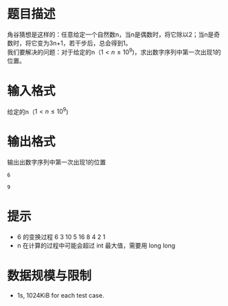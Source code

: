 # 题目描述

角谷猜想是这样的：任意给定一个自然数n，当n是偶数时，将它除以2；当n是奇数时，将它变为3n+1，若干步后，总会得到1。<br>
我们要解决的问题：对于给定的n（$1 \lt n \le 10^9$)，求出数字序列中第一次出现1的位置。

# 输入格式
给定的n（$1 \lt n \le 10^9$)

# 输出格式

输出出数字序列中第一次出现1的位置

```input1
6
```

```output1
9
```
# 提示

* 6 的变换过程 6 3 10 5 16 8 4 2 1
* n 在计算的过程中可能会超过 int 最大值，需要用 long long 

# 数据规模与限制

* 1s, 1024KiB for each test case.
